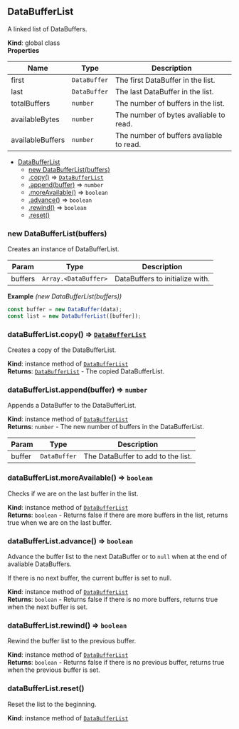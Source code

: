 <a name="DataBufferList"></a>

## DataBufferList
A linked list of DataBuffers.

**Kind**: global class  
**Properties**

| Name | Type | Description |
| --- | --- | --- |
| first | <code>DataBuffer</code> | The first DataBuffer in the list. |
| last | <code>DataBuffer</code> | The last DataBuffer in the list. |
| totalBuffers | <code>number</code> | The number of buffers in the list. |
| availableBytes | <code>number</code> | The number of bytes avaliable to read. |
| availableBuffers | <code>number</code> | The number of buffers avaliable to read. |


* [DataBufferList](#DataBufferList)
    * [new DataBufferList(buffers)](#new_DataBufferList_new)
    * [.copy()](#DataBufferList+copy) ⇒ [<code>DataBufferList</code>](#DataBufferList)
    * [.append(buffer)](#DataBufferList+append) ⇒ <code>number</code>
    * [.moreAvailable()](#DataBufferList+moreAvailable) ⇒ <code>boolean</code>
    * [.advance()](#DataBufferList+advance) ⇒ <code>boolean</code>
    * [.rewind()](#DataBufferList+rewind) ⇒ <code>boolean</code>
    * [.reset()](#DataBufferList+reset)

<a name="new_DataBufferList_new"></a>

### new DataBufferList(buffers)
Creates an instance of DataBufferList.


| Param | Type | Description |
| --- | --- | --- |
| buffers | <code>Array.&lt;DataBuffer&gt;</code> | DataBuffers to initialize with. |

**Example** *(new DataBufferList(buffers))*  
```js
const buffer = new DataBuffer(data);
const list = new DataBufferList([buffer]);
```
<a name="DataBufferList+copy"></a>

### dataBufferList.copy() ⇒ [<code>DataBufferList</code>](#DataBufferList)
Creates a copy of the DataBufferList.

**Kind**: instance method of [<code>DataBufferList</code>](#DataBufferList)  
**Returns**: [<code>DataBufferList</code>](#DataBufferList) - The copied DataBufferList.  
<a name="DataBufferList+append"></a>

### dataBufferList.append(buffer) ⇒ <code>number</code>
Appends a DataBuffer to the DataBufferList.

**Kind**: instance method of [<code>DataBufferList</code>](#DataBufferList)  
**Returns**: <code>number</code> - The new number of buffers in the DataBufferList.  

| Param | Type | Description |
| --- | --- | --- |
| buffer | <code>DataBuffer</code> | The DataBuffer to add to the list. |

<a name="DataBufferList+moreAvailable"></a>

### dataBufferList.moreAvailable() ⇒ <code>boolean</code>
Checks if we are on the last buffer in the list.

**Kind**: instance method of [<code>DataBufferList</code>](#DataBufferList)  
**Returns**: <code>boolean</code> - Returns false if there are more buffers in the list, returns true when we are on the last buffer.  
<a name="DataBufferList+advance"></a>

### dataBufferList.advance() ⇒ <code>boolean</code>
Advance the buffer list to the next DataBuffer or to `null` when at the end of avaliable DataBuffers.

If there is no next buffer, the current buffer is set to null.

**Kind**: instance method of [<code>DataBufferList</code>](#DataBufferList)  
**Returns**: <code>boolean</code> - Returns false if there is no more buffers, returns true when the next buffer is set.  
<a name="DataBufferList+rewind"></a>

### dataBufferList.rewind() ⇒ <code>boolean</code>
Rewind the buffer list to the previous buffer.

**Kind**: instance method of [<code>DataBufferList</code>](#DataBufferList)  
**Returns**: <code>boolean</code> - Returns false if there is no previous buffer, returns true when the previous buffer is set.  
<a name="DataBufferList+reset"></a>

### dataBufferList.reset()
Reset the list to the beginning.

**Kind**: instance method of [<code>DataBufferList</code>](#DataBufferList)  
